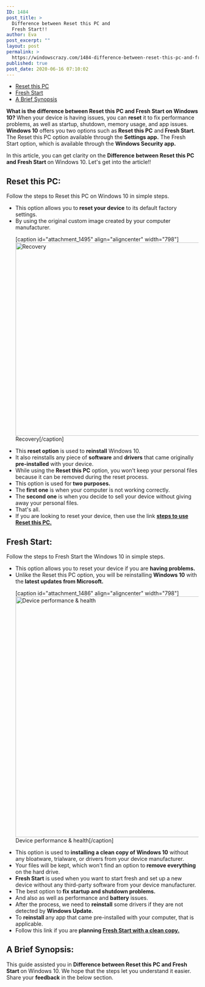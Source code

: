 ```yaml
---
ID: 1484
post_title: >
  Difference between Reset this PC and
  Fresh Start!!
author: Eva
post_excerpt: ""
layout: post
permalink: >
  https://windowscrazy.com/1484-difference-between-reset-this-pc-and-fresh-start/
published: true
post_date: 2020-06-16 07:10:02
---
```

<ul class="toc">
 	<li><a href="#1">Reset this PC</a></li>
 	<li><a href="#2">Fresh Start</a></li>
 	<li><a href="#3">A Brief Synopsis</a></li>
</ul>
<strong><strong><strong><span class="dcap">W</span><strong>hat is the difference between Reset this PC and Fresh Start on Windows 10? </strong></strong></strong></strong>When your device is having issues, you can <strong>reset</strong> it to fix performance problems, as well as startup, shutdown, memory usage, and app issues.<strong> Windows 10</strong> offers you two options such as<strong> Reset this PC</strong> and<strong> Fresh Start</strong>. The Reset this PC option available through the <strong>Settings app.</strong> The Fresh Start option, which is available through the <strong>Windows Security app.</strong>

In this article, you can get clarity on the <strong>Difference between Reset this PC and Fresh Start </strong>on Windows 10. Let's get into the article!!
<h2 id="1">Reset this PC:</h2>
Follow the steps to Reset this PC on Windows 10 in simple steps.
<ul>
 	<li>This option allows you to<strong> reset your device</strong> to its default factory settings.</li>
 	<li>By using the original custom image created by your computer manufacturer.

[caption id="attachment_1495" align="aligncenter" width="798"]<img class="size-full wp-image-1495" src="https://windowscrazy.com/wp-content/uploads/2020/06/Screenshot_9-5.png" alt="Recovery" width="798" height="505" /> Recovery[/caption]</li>
 	<li>This<strong> reset option</strong> is used to <strong>reinstall</strong> Windows 10.</li>
 	<li>It also reinstalls any piece of <strong>software</strong> and <strong>drivers</strong> that came originally <strong>pre-installed</strong> with your device.</li>
 	<li>While using the <strong>Reset this PC</strong> option, you won't keep your personal files because it can be removed during the reset process.</li>
 	<li>This option is used for<strong> two purposes.</strong></li>
 	<li>The<strong> first one</strong> is when your computer is not working correctly.</li>
 	<li>The<strong> second one</strong> is when you decide to sell your device without giving away your personal files.</li>
 	<li>That's all.</li>
 	<li>If you are looking to reset your device, then use the link <a href="https://windowscrazy.com/1526-reset-pc-keeping-personal-files-on-windows-10/"><strong>steps to use Reset this PC.</strong></a></li>
</ul>
<h2 id="2">Fresh Start:</h2>
Follow the steps to Fresh Start the Windows 10 in simple steps.
<ul>
 	<li>This option allows you to reset your device if you are <strong>having problems.</strong></li>
 	<li>Unlike the Reset this PC option, you will be reinstalling <strong>Windows 10</strong> with the<strong> latest updates from Microsoft.</strong>

[caption id="attachment_1486" align="aligncenter" width="798"]<img class="wp-image-1486 size-full" src="https://windowscrazy.com/wp-content/uploads/2020/06/Screenshot_2-20.png" alt="Device performance &amp; health" width="798" height="629" /> Device performance &amp; health[/caption]</li>
 	<li>This option is used to<strong> installing a clean copy of Windows 10</strong> without any bloatware, trialware, or drivers from your device manufacturer.</li>
 	<li>Your files will be kept, which won't find an option to<strong> remove everything</strong> on the hard drive.</li>
 	<li><strong>Fresh Start</strong> is used when you want to start fresh and set up a new device without any third-party software from your device manufacturer.</li>
 	<li>The best option to<strong> fix startup and shutdown problems.</strong></li>
 	<li>And also as well as performance and <strong>battery</strong> issues.</li>
 	<li>After the process, we need to <strong>reinstall</strong> some drivers if they are not detected by <strong>Windows Update.</strong></li>
 	<li>To <strong>reinstall </strong>any app that came pre-installed with your computer, that is applicable.</li>
 	<li>Follow this link if you are<strong> planning <a href="https://windowscrazy.com/1567-set-up-a-new-pc-with-a-fresh-copy-of-windows-10/">Fresh Start with a clean copy.</a></strong></li>
</ul>
<h2 id="3">A Brief Synopsis:</h2>
This guide assisted you in <strong>Difference between Reset this PC and Fresh Start </strong>on Windows 10. We hope that the steps let you understand it easier. Share your <strong>feedback</strong> in the below section.